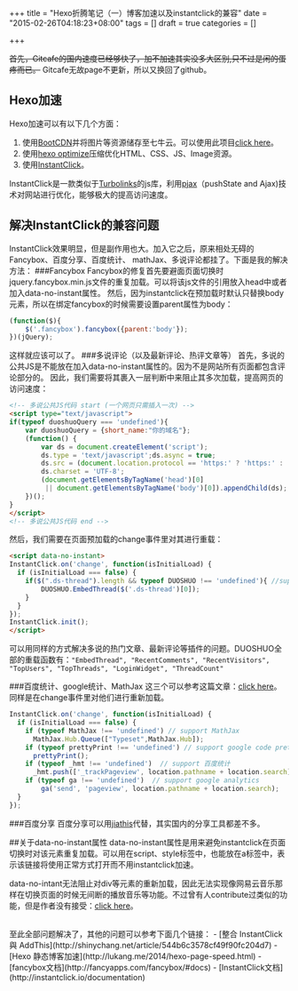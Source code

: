 +++
title = "Hexo折腾笔记（一）博客加速以及instantclick的兼容"
date = "2015-02-26T04:18:23+08:00"
tags = []
draft = true
categories = []

+++


~~首先，Gitcafe的国内速度已经够快了，加不加速其实没多大区别,只不过是闲的蛋疼而已。~~
Gitcafe无故page不更新，所以又换回了github。

## Hexo加速
Hexo加速可以有以下几个方面：
1. 使用[BootCDN](http://www.bootcdn.cn/)并将图片等资源储存至七牛云。可以使用此项目[click here](https://github.com/gyk001/hexo-qiniu-sync)。
2. 使用[hexo optimize](https://github.com/FlashSoft/hexo-console-optimize)压缩优化HTML、CSS、JS、Image资源。
3. 使用[InstantClick](http://instantclick.io/)。

InstantClick是一款类似于[Turbolinks](http://instantclick.io/)的js库，利用[pjax](https://github.com/defunkt/jquery-pjax)（pushState and Ajax)技术对网站进行优化，能够极大的提高访问速度。
<!--more-->
## 解决InstantClick的兼容问题
InstantClick效果明显，但是副作用也大。加入它之后，原来相处无碍的Fancybox、百度分享、百度统计、 mathJax、多说评论都挂了。下面是我的解决方法：
###Fancybox
Fancybox的修复首先要避面页面切换时jquery.fancybox.min.js文件的重复加载。可以将该js文件的引用放入head中或者加入data-no-instant属性。
然后，因为instantclick在预加载时默认只替换body元素，所以在绑定fancybox的时候需要设置parent属性为body：
```Javascript
(function($){
    $('.fancybox').fancybox({parent:'body'});
})(jQuery);
```
这样就应该可以了。
###多说评论（以及最新评论、热评文章等）
首先，多说的公共JS是不能放在加入data-no-instant属性的。因为不是网站所有页面都包含评论部分的。
因此，我们需要将其裹入一层判断中来阻止其多次加载，提高网页的访问速度：
```Html
<!-- 多说公共JS代码 start (一个网页只需插入一次) -->
<script type="text/javascript">
if(typeof duoshuoQuery === 'undefined'){
    var duoshuoQuery = {short_name:"你的域名"};
    (function() {
        var ds = document.createElement('script');
        ds.type = 'text/javascript';ds.async = true;
        ds.src = (document.location.protocol == 'https:' ? 'https:' : 'http:') + '//static.duoshuo.com/embed.unstable.js';
        ds.charset = 'UTF-8';
        (document.getElementsByTagName('head')[0]
         || document.getElementsByTagName('body')[0]).appendChild(ds);
    })();
}
</script>
<!-- 多说公共JS代码 end -->
```
然后，我们需要在页面预加载的change事件里对其进行重载：
```Html
<script data-no-instant>
InstantClick.on('change', function(isInitialLoad) {
  if (isInitialLoad === false) {
  	if($(".ds-thread").length && typeof DUOSHUO !== 'undefined'){ //support 多说评论框
  		DUOSHUO.EmbedThread($('.ds-thread')[0]);
  	}
  }
});
InstantClick.init();
</script>
```
可以用同样的方式解决多说的热门文章、最新评论等插件的问题。DUOSHUO全部的重载函数有：`"EmbedThread", "RecentComments", "RecentVisitors", "TopUsers", "TopThreads", "LoginWidget", "ThreadCount"`

###百度统计、google统计、MathJax
这三个可以参考这篇文章：[click here](http://zhiqiang.org/blog/it/instantclick-support-mathjax-baidu-stat.html)。同样是在change事件里对他们进行重新加载。
```Javascript
InstantClick.on('change', function(isInitialLoad) {
  if (isInitialLoad === false) {
    if (typeof MathJax !== 'undefined') // support MathJax
      MathJax.Hub.Queue(["Typeset",MathJax.Hub]);
    if (typeof prettyPrint !== 'undefined') // support google code prettify
      prettyPrint();
    if (typeof _hmt !== 'undefined')  // support 百度统计
      _hmt.push(['_trackPageview', location.pathname + location.search]);
    if (typeof ga !== 'undefined')  // support google analytics
        ga('send', 'pageview', location.pathname + location.search);
  }
});
```

###百度分享
百度分享可以用[jiathis](http://www.jiathis.com/)代替，其实国内的分享工具都差不多。

##关于data-no-instant属性
data-no-instant属性是用来避免instantclick在页面切换时对该元素重复加载。可以用在script、style标签中，也能放在a标签中，表示该链接将使用正常方式打开而不用instantclick加速。

data-no-intant无法阻止对div等元素的重新加载，因此无法实现像网易云音乐那样在切换页面的时候无间断的播放音乐等功能。不过曾有人contribute过类似的功能，但是作者没有接受：[click here](https://github.com/dieulot/instantclick/pull/108)。


<br/>
至此全部问题解决了，其他的问题可以参考下面几个链接：
- [整合 InstantClick 與 AddThis](http://shinychang.net/article/544b6c3578cf49f90fc204d7)
- [Hexo 静态博客加速](http://lukang.me/2014/hexo-page-speed.html)
- [fancybox文档](http://fancyapps.com/fancybox/#docs)
- [InstantClick文档](http://instantclick.io/documentation)
